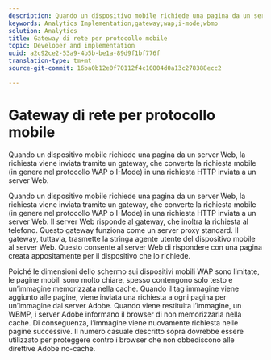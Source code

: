 ```yaml
---
description: Quando un dispositivo mobile richiede una pagina da un server Web, la richiesta viene inviata tramite un gateway, che converte la richiesta mobile (in genere nel protocollo WAP o I-Mode) in una richiesta HTTP inviata a un server Web.
keywords: Analytics Implementation;gateway;wap;i-mode;wbmp
solution: Analytics
title: Gateway di rete per protocollo mobile
topic: Developer and implementation
uuid: a2c92ce2-53a9-4b5b-be1a-89d9f1bf776f
translation-type: tm+mt
source-git-commit: 16ba0b12e0f70112f4c10804d0a13c278388ecc2

---
```



# Gateway di rete per protocollo mobile

Quando un dispositivo mobile richiede una pagina da un server Web, la richiesta viene inviata tramite un gateway, che converte la richiesta mobile (in genere nel protocollo WAP o I-Mode) in una richiesta HTTP inviata a un server Web.

Quando un dispositivo mobile richiede una pagina da un server Web, la richiesta viene inviata tramite un gateway, che converte la richiesta mobile (in genere nel protocollo WAP o I-Mode) in una richiesta HTTP inviata a un server Web. Il server Web risponde al gateway, che inoltra la richiesta al telefono. Questo gateway funziona come un server proxy standard. Il gateway, tuttavia, trasmette la stringa agente utente del dispositivo mobile al server Web. Questo consente al server Web di rispondere con una pagina creata appositamente per il dispositivo che lo richiede.

Poiché le dimensioni dello schermo sui dispositivi mobili WAP sono limitate, le pagine mobili sono molto chiare, spesso contengono solo testo e un’immagine memorizzata nella cache. Quando il tag immagine viene aggiunto alle pagine, viene inviata una richiesta a ogni pagina per un’immagine dai server Adobe. Quando viene restituita l’immagine, un WBMP, i server Adobe informano il browser di non memorizzarla nella cache. Di conseguenza, l’immagine viene nuovamente richiesta nelle pagine successive. Il numero casuale descritto sopra dovrebbe essere utilizzato per proteggere contro i browser che non obbediscono alle direttive Adobe no-cache.
